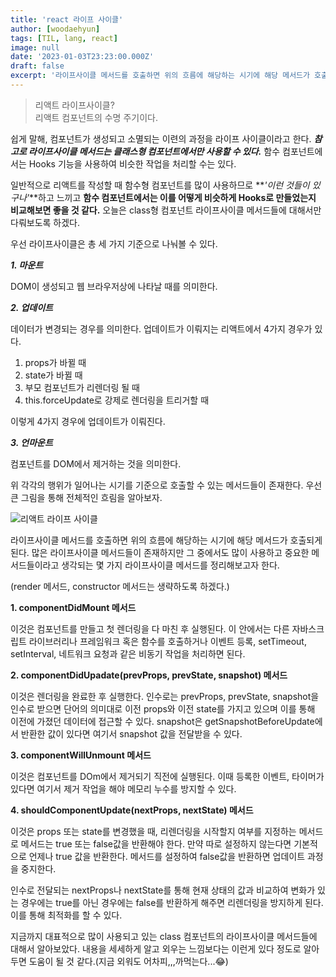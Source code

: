 ```yaml
---
title: 'react 라이프 사이클'
author: [woodaehyun]
tags: [TIL, lang, react]
image: null
date: '2023-01-03T23:23:00.000Z'
draft: false
excerpt: '라이프사이클 메서드를 호출하면 위의 흐름에 해당하는 시기에 해당 메서드가 호출되게 된다. 업데이트가 이뤄지는 경우는 리액트에서 네 가지가 있다. 마운트, 업데이트, 언마운트가 있다.'
---
```


> 리액트 라이프사이클?  
> 리액트 컴포넌트의 수명 주기이다.

쉽게 말해, 컴포넌트가 생성되고 소멸되는 이련의 과정을 라이프 사이클이라고 한다. _**참고로 라이프사이클 메서드는 클래스형 컴포넌트에서만 사용할 수 있다.**_ 함수 컴포넌트에서는 Hooks 기능을 사용하여 비슷한 작업을 처리할 수는 있다.

일반적으로 리액트를 작성할 때 함수형 컴포넌트를 많이 사용하므로 **_'이런 것들이 있구나'_**하고 느끼고 **함수 컴포넌트에서는 이를 어떻게 비슷하게 Hooks로 만들었는지 비교해보면 좋을 것 같다.** 오늘은 class형 컴포넌트 라이프사이클 메서드들에 대해서만 다뤄보도록 하겠다.

우선 라이프사이클은 총 세 가지 기준으로 나눠볼 수 있다.

_**1\. 마운트**_

DOM이 생성되고 웹 브라우저상에 나타날 때를 의미한다.

_**2\. 업데이트**_

데이터가 변경되는 경우를 의미한다. 업데이트가 이뤄지는 리액트에서 4가지 경우가 있다.

1.  props가 바뀔 때
2.  state가 바뀔 때
3.  부모 컴포넌트가 리렌더링 될 때
4.  this.forceUpdate로 강제로 렌더링을 트리거할 때

이렇게 4가지 경우에 업데이트가 이뤄진다.

_**3\. 언마운트**_

컴포넌트를 DOM에서 제거하는 것을 의미한다.

위 각각의 행위가 일어나는 시기를 기준으로 호출할 수 있는 메서드들이 존재한다. 우선 큰 그림을 통해 전체적인 흐림을 알아보자.

![리액트 라이프 사이클](https://img1.daumcdn.net/thumb/R1280x0/?scode=mtistory2&fname=https%3A%2F%2Fblog.kakaocdn.net%2Fdn%2FGAjfj%2FbtrUlHNsGnx%2FJmwzt8QvGIp7wKCmpUJ1w1%2Fimg.png '리액트 라이프 사이클')

라이프사이클 메서드를 호출하면 위의 흐름에 해당하는 시기에 해당 메서드가 호출되게 된다. 많은 라이프사이클 메서드들이 존재하지만 그 중에서도 많이 사용하고 중요한 메서드들이라고 생각되는 몇 가지 라이프사이클 메서드를 정리해보고자 한다.

(render 메서드, constructor 메서드는 생략하도록 하겠다.)

**1\. componentDidMount 메서드**

이것은 컴포넌트를 만들고 첫 렌더링을 다 마친 후 실행된다. 이 안에서는 다른 자바스크립트 라이브러리나 프레임워크 혹은 함수를 호출하거나 이벤트 등록, setTimeout, setInterval, 네트워크 요청과 같은 비동기 작업을 처리하면 된다.

**2\. componentDidUpadate(prevProps, prevState, snapshot) 메서드**

이것은 렌더링을 완료한 후 실행한다. 인수로는 prevProps, prevState, snapshot을 인수로 받으면 단어의 의미대로 이전 props와 이전 state를 가지고 있으며 이를 통해 이전에 가졌던 데이터에 접근할 수 있다. snapshot은 getSnapshotBeforeUpdate에서 반환한 값이 있다면 여기서 snapshot 값을 전달받을 수 있다.

**3\. componentWillUnmount 메서드**

이것은 컴포넌트를 DOm에서 제거되기 직전에 실행된다. 이때 등록한 이벤트, 타이머가 있다면 여기서 제거 작업을 해야 메모리 누수를 방지할 수 있다.

**4\. shouldComponentUpdate(nextProps, nextState) 메서드**

이것은 props 또는 state를 변경했을 때, 리렌더링을 시작할지 여부를 지정하는 메서드로 메서드는 true 또는 false값을 반환해야 한다. 만약 따로 설정하지 않는다면 기본적으로 언제나 true 값을 반환한다. 메서드를 설정하여 false값을 반환하면 업데이트 과정을 중지한다.

인수로 전달되는 nextProps나 nextState를 통해 현재 상태의 값과 비교하여 변화가 있는 경우에는 true를 아닌 경우에는 false를 반환하게 해주면 리렌더링을 방지하게 된다. 이를 통해 최적화를 할 수 있다.

지금까지 대표적으로 많이 사용되고 있는 class 컴포넌트의 라이프사이클 메서드들에 대해서 알아보았다. 내용을 세세하게 알고 외우는 느낌보다는 이런게 있다 정도로 알아두면 도움이 될 것 같다.(지금 외워도 어차피,,,까먹는다...😂)
